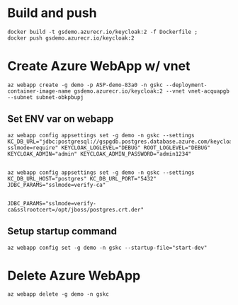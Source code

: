 # Build and push
```
docker build -t gsdemo.azurecr.io/keycloak:2 -f Dockerfile ;
docker push gsdemo.azurecr.io/keycloak:2
```


# Create Azure WebApp w/ vnet
```
az webapp create -g demo -p ASP-demo-83a0 -n gskc --deployment-container-image-name gsdemo.azurecr.io/keycloak:2 --vnet vnet-acquapgb --subnet subnet-obkpbupj
```

## Set ENV var on webapp
```
az webapp config appsettings set -g demo -n gskc --settings KC_DB_URL="jdbc:postgresql://gspgdb.postgres.database.azure.com/keycloak?sslmode=require" KEYCLOAK_LOGLEVEL="DEBUG" ROOT_LOGLEVEL="DEBUG" KEYCLOAK_ADMIN="admin" KEYCLOAK_ADMIN_PASSWORD="admin1234"


az webapp config appsettings set -g demo -n gskc --settings  KC_DB_URL_HOST="postgres" KC_DB_URL_PORT="5432" JDBC_PARAMS="sslmode=verify-ca"


JDBC_PARAMS="sslmode=verify-ca&sslrootcert=/opt/jboss/postgres.crt.der"
```

## Setup startup command
```
az webapp config set -g demo -n gskc --startup-file="start-dev"
```

# Delete Azure WebApp
```
az webapp delete -g demo -n gskc
```

